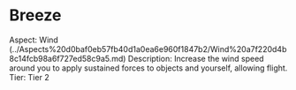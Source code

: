 # Breeze

Aspect: Wind (../Aspects%20d0baf0eb57fb40d1a0ea6e960f1847b2/Wind%20a7f220d4b8c14fcb98a6f727ed58c9a5.md)
Description: Increase the wind speed around you to apply sustained forces to objects and yourself, allowing flight.
Tier: Tier 2